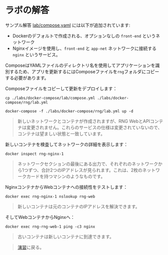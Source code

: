 # ラボの解答

サンプル解答 [lab/compose.yaml](./lab/compose.yml) には以下が追加されています:

- Dockerのデフォルトで作成される、オプションなしの `front-end` というネットワーク
- Nginxイメージを使用し、`front-end` と `app-net` ネットワークに接続する `nginx` というサービス。

ComposeはYAMLファイルのディレクトリ名を使用してアプリケーションを識別するため、アプリを更新するにはComposeファイルを`rng`フォルダにコピーする必要があります。

Composeファイルをコピーして更新をデプロイします：



```
cp ./labs/docker-compose/lab/compose.yml ./labs/docker-compose/rng/lab.yml

docker-compose -f ./labs/docker-compose/rng/lab.yml up -d
```


> 新しいネットワークとコンテナが作成されますが、RNG WebとAPIコンテナは変更されません。これらのサービスの仕様は変更されていないので、コンテナは望ましい状態と一致しています。

新しいコンテナを検査してネットワークの詳細を表示します：



```
docker inspect rng-nginx-1
```


> ネットワークセクションの最後にある出力で、それぞれのネットワークから1つずつ、合計2つのIPアドレスが見られます。これは、2枚のネットワークカードを持つマシンのようなものです。

NginxコンテナからWebコンテナへの接続性をテストします：



```
docker exec rng-nginx-1 nslookup rng-web
```


> 新しいコンテナは元のコンテナのIPアドレスを解決できます。

そしてWebコンテナからNginxへ：



```
docker exec rng-rng-web-1 ping -c3 nginx
```


> 古いコンテナは新しいコンテナに到達できます。

> [演習](README_jp.md)に戻る。
